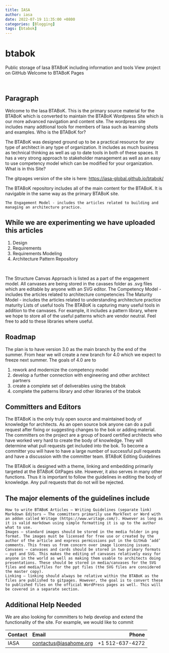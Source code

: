 ```yaml
---
title: IASA
author: iasa
date: 2022-07-19 11:35:00 +0800
categories: [Blogging]
tags: [btabok]
---
```





# btabok
Public storage of Iasa BTABoK including information and tools
View project on
GitHub
Welcome to BTABoK Pages

<br>

## Paragraph

Welcome to the Iasa BTABoK. This is the primary source material for the BTABoK which is converted to maintain the BTABoK Wordpress Site which is our more advanced navigation and content site. The wordpress site includes many addtional tools for members of Iasa such as learning shots and examples.
Who is the BTABoK for?

The BTABoK was designed ground up to be a practical resource for any type of architect in any type of organization. It includes as much business as technical thinking as well as up to date tools in both of these spaces. It has a very strong approach to stakeholder management as well as an easy to use competency model which can be modified for your organization.
What is in this Site?

The gitpages version of the site is here: https://iasa-global.github.io/btabok/

The BTABoK repository includes all of the main content for the BTABoK. It is navigable in the same way as the primary BTABoK site.

    The Engagement Model - includes the articles related to building and managing an architecture practice.

## While we are experimenting we have uploaded this articles

1. Design
2. Requirements
3. Requirements Modeling
4. Architecture Pattern Repository

<br>

The Structure Canvas Approach is listed as a part of the engagement model. All canvases are being stored in the cavases folder as .svg files which are editable by anyone with an SVG editor.
    The Competency Model - includes the articles related to architecture competencies
    The Maturity Model - includes the articles related to understanding architecture practice maturity
    Lists of useful tools
        The BTABoK is capturing many useful tools in addition to the canvases. For example, it includes a pattern library, where we hope to store all of the useful patterns which are vendor neutral. Feel free to add to these libraries where useful.

## Roadmap

The plan is to have version 3.0 as the main branch by the end of the summer. From hear we will create a new branch for 4.0 which we expect to freeze next summer. The goals of 4.0 are to

   1. rework and modernize the competency model
   2. develop a further connection with engineering and other architect partners
   3.  create a complete set of deliverables using the btabok
   4. complete the patterns library and other libraries of the btabok

## Committers and Editors

The BTABoK is the only truly open source and maintained body of knowledge for architects. As an open source bok anyone can do a pull request after fixing or suggesting changes to the bok or adding material. The committers on the project are a group of board certified architects who have worked very hard to create the body of knowledge. They will determine what pull requests get included into the bok. To become a committer you will have to have a large number of successful pull requests and have a discussion with the committer team.
BTABoK Editing Guidelines

The BTABoK is designed with a theme, linking and embedding primarily targeted at the BTABoK GitPages site. However, it also serves in many other functions. Thus it is important to follow the guidelines in editing the body of knowledge. Any pull requests that do not will be rejected.

## The major elements of the guidelines include

    How to write BTABoK Articles – Writing Guidelines (separate link)
    Markdown Editors – The committers primarily use MarkText or Word with an addon called Writage (https://www.writage.com/). However as long as it is valid markdown using simple formatting it is up to the author what to use.
    Images – standard images should be stored in the media folder in png format. The images must be licensed for free use or created by the author of the article and express permissions put in the GitHub ‘add’ comments. This frees us from concern over image licensing issues.
    Canvases – canvases and cards should be stored in two primary formats – ppt and SVG. This makes the editing of canvases relatively easy for anyone in the world as well as making them usable to architects doing presentations. These should be stored in media/canvases for the SVG files and media/files for the ppt files (the SVG files are considered the master copy).
    Linking – linking should always be relative within the BTABoK as the files are published to gitpages. However, the goal is to convert these to published files on the official WordPress pages as well. This will be covered in a separate section.

## Additional Help Needed

We are also looking for committers to help develop and extend the functionality of the site. For example, we would like to commit

| Contact                      | Email                      | Phone            |
|:-----------------------------|:---------------------------|-----------------:|
| IASA                         | contactus@iasahome.org     |  +1 512-637-4272 |
